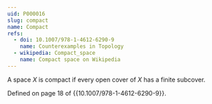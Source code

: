 ```yaml
---
uid: P000016
slug: compact
name: Compact
refs:
  - doi: 10.1007/978-1-4612-6290-9
    name: Counterexamples in Topology
  - wikipedia: Compact_space
    name: Compact space on Wikipedia
---
```

A space $X$ is compact if every open cover of $X$ has a finite subcover.

Defined on page 18 of {{10.1007/978-1-4612-6290-9}}.
